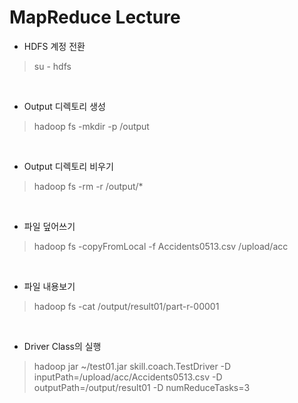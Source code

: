 MapReduce Lecture
==================

- HDFS 계정 전환

>su - hdfs

<br>

- Output 디렉토리 생성

>hadoop fs -mkdir -p /output

<br>

- Output 디렉토리 비우기

>hadoop fs -rm -r /output/*

<br>

- 파일 덮어쓰기

>hadoop fs -copyFromLocal -f Accidents0513.csv /upload/acc

<br>

- 파일 내용보기

>hadoop fs -cat /output/result01/part-r-00001

<br>

- Driver Class의 실행

>hadoop jar ~/test01.jar skill.coach.TestDriver -D inputPath=/upload/acc/Accidents0513.csv -D outputPath=/output/result01 -D numReduceTasks=3
